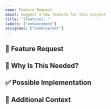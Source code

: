 ```yaml
---
name: Feature Request
about: Suggest a new feature for this project
title: "[Feature]: "
labels: ["enhancement"]
assignees: ["uxmansarwar"]
---
```


## 🚀 Feature Request

<!-- A clear and concise description of the feature. -->

## 🎯 Why Is This Needed?

<!-- Explain why this feature is useful. -->

## ✅ Possible Implementation

<!-- Describe how this feature could be implemented. -->

## 📑 Additional Context

<!-- Add any relevant details, screenshots, or references. -->
